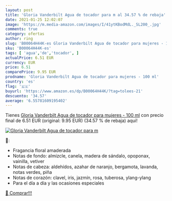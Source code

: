 ```yaml
---
layout: post
title: 'Gloria Vanderbilt Agua de tocador para m al 34.57 % de rebaja'
date: 2021-01-25 12:02:07
image: 'https://m.media-amazon.com/images/I/41ytKBodMdL._SL200_.jpg'
comments: true
category: ofertas
author: ring
slug: 'B00064H44K-es Gloria Vanderbilt Agua de tocador para mujeres - 100 ml'
sku: 'B00064H44K-es'
tags: [ 'agua','de','tocador', ]
actualPrice: 6.51 EUR
currency: EUR
price: 6.51
comparePrice: 9.95 EUR
prodname: 'Gloria Vanderbilt Agua de tocador para mujeres - 100 ml'
country: 'es'
flag: '🇪🇸'
buyurl: 'https://www.amazon.es/dp/B00064H44K/?tag=tolees-21'
descuento: '34.57'
average: '6.55781609195402'
---
```


Tienes [Gloria Vanderbilt Agua de tocador para mujeres - 100 ml](https://www.amazon.es/dp/B00064H44K/?tag=tolees-21) con precio final de  6.51 EUR (original: 9.95 EUR) (34.57 %  de rebaja) aqui!

[![Gloria Vanderbilt Agua de tocador para m](https://m.media-amazon.com/images/I/41ytKBodMdL._SL200_.jpg)](https://www.amazon.es/dp/B00064H44K/?tag=tolees-21)

🔎:

- Fragancia floral amaderada
- Notas de fondo: almizcle, canela, madera de sándalo, opoponax, vainilla, vetiver
- Notas de cabeza: aldehídos, azahar de naranjo, bergamota, lavanda, notas verdes, piña
- Notas de corazón: clavel, iris, jazmín, rosa, tuberosa, ylang-ylang
- Para el día a día y las ocasiones especiales

[🛒 Comprar!!!](https://www.amazon.es/dp/B00064H44K/?tag=tolees-21)
